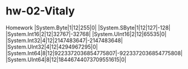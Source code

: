 # hw-02-Vitaly
Homework
|System.Byte|1|12|255|0|
|System.SByte|1|12|127|-128|
|System.Int16|2|12|32767|-32768|
|System.UInt16|2|12|65535|0|
|System.Int32|4|12|2147483647|-2147483648|
|System.UInt32|4|12|4294967295|0|
|System.Int64|8|12|9223372036854775807|-9223372036854775808|
|System.UInt64|8|12|18446744073709551615|0|
